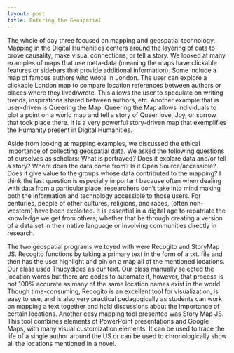 ```yaml
---
layout: post
title: Entering the Geospatial
---
```


The whole of day three focused on mapping and geospatial technology. Mapping in the Digital Humanities centers around the layering of data to prove causality, make visual connections, or tell a story. We looked at many examples of maps that use meta-data (meaning the maps have clickable features or sidebars that provide additional information). Some include a map of famous authors who wrote in London. The user can explore a clickable London map to compare location references between authors or places where they lived/wrote. This allows the user to speculate on writing trends, inspirations shared between authors, etc. Another example that is user-driven is Queering the Map. Queering the Map allows individuals to plot a point on a world map and tell a story of Queer love, Joy, or sorrow that took place there. It is a very powerful story-driven map that exemplifies the Humanity present in Digital Humanities. 


Aside from looking at mapping examples, we discussed the ethical importance of collecting geospatial data. We asked the following questions of ourselves as scholars: What is portrayed? Does it explore data and/or tell a story? Where does the data come from? Is it Open Source/accessible? Does it give value to the groups whose data contributed to the mapping? I think the last question is especially important because often when dealing with data from a particular place, researchers don’t take into mind making both the information and technology accessible to those users. For centuries, people of other cultures, religions, and races, (often non-western) have been exploited. It is essential in a digital age to repatriate the knowledge we get from others; whether that be through creating a version of a data set in their native language or involving communities directly in research. 


The two geospatial programs we toyed with were Recogito and StoryMap JS. Recogito functions by taking a primary text in the form of a txt. file and then has the user highlight and pin on a map all of the mentioned locations. Our class used Thucydides as our text. Our class manually selected the location words but there are codes to automate it, however, that process is not 100% accurate as many of the same location names exist in the world. Though time-consuming, Recogito is an excellent tool for visualization, is easy to use, and is also very practical pedagogically as students can work on mapping a text together and hold discussions about the importance of certain locations. Another easy mapping tool presented was Story Map JS. This tool combines elements of PowerPoint presentations and Google Maps, with many visual customization elements. It can be used to trace the life of a single author around the US or can be used to chronologically show all the locations mentioned in a novel. 